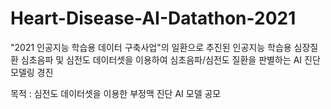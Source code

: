 # Heart-Disease-AI-Datathon-2021
"2021 인공지능 학습용 데이터 구축사업"의 일환으로 추진된 인공지능 학습용
심장질환 심초음파 및 심전도 데이터셋을 이용하여 심초음파/심전도 질환을 판별하는
AI 진단 모델링 경진

목적 : 심전도 데이터셋을 이용한 부정맥 진단 AI 모델 공모
